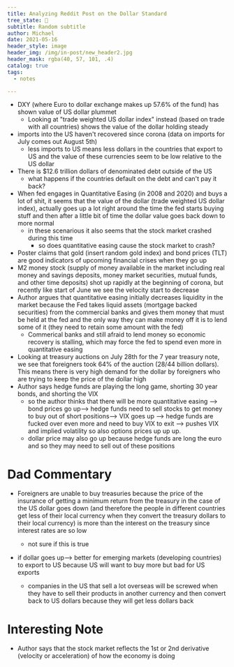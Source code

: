 ```yaml
---
title: Analyzing Reddit Post on the Dollar Standard
tree_state: 🌱
subtitle: Random subtitle
author: Michael
date: 2021-05-16
header_style: image
header_img: /img/in-post/new_header2.jpg
header_mask: rgba(40, 57, 101, .4)
catalog: true
tags:
  - notes

---
```


- DXY (where Euro to dollar exchange makes up 57.6% of the fund) has shown value of US dollar plummet
  - Looking at "trade weighted US dollar index" instead (based on trade with all countries) shows the value of the dollar holding steady
- imports into the US haven't recovered since corona (data on imports for July comes out August 5th)
  - less imports to US means less dollars in the countries that export to US and the value of these currencies  seem to be low relative to the US dollar
- There is $12.6 trillion dollars of denominated debt outside of the US
  - what happens if the countries default on the debt and can't pay it back?
- When fed engages in Quantitative Easing (in 2008 and 2020) and buys a lot of shit, it seems that the value of the dollar (trade weighted US dollar index), actually goes up a lot right around the time the fed starts buying stuff and then after a little bit of time the dollar value goes back down to more normal
  - in these scenarious it also seems that the stock market crashed during this time
    - so does quantitative easing cause the stock market to crash?
- Poster claims that gold (insert random gold index) and bond prices (TLT) are good indicators of upcoming financial crises when they go up
- M2 money stock (supply of money available in the market including real money and savings deposits, money market securities, mutual funds, and other time deposits) shot up rapidly at the beginning of corona, but recently like start of June we see the velocity start to decrease
- Author argues that quantitative easing initially decreases liquidity in the market because the Fed takes liquid assets (mortgage backed securities) from the commercial banks and gives them money that must be held at the fed and the only way they can make money off it is to lend some of it (they need to retain some amount with the fed)
  - Commerical banks and still afraid to lend money so economic recovery is stalling, which may force the fed to spend even more in quantitative easing
-  Looking at treasury auctions on July 28th for the 7 year treasury note, we see that foreigners took 64% of the auction (28/44 billion dollars). This means there is very high demand for the dollar by foreigners who are trying to keep the price of the dollar high
- Author says hedge funds are playing the long game, shorting 30 year bonds, and shorting the VIX
  - so the author thinks that there will be more quantitative easing --> bond prices go up--> hedge funds need to sell stocks to get money to buy out of short positions--> VIX goes up --> hedge funds are fucked over even more and need to buy VIX to exit --> pushes VIX and implied volatility so also options prices up up up.
  - dollar price may also go up because hedge funds are long the euro and so they may need to sell out of these positions



# Dad Commentary

- Foreigners are unable to buy treasuries because the price of the insurance of getting a minimum return from the treasury in the case of the US dollar goes down (and therefore the people in different countries get less of their local currency when they convert the treasury dollars to their local currency) is more than the interest on the treasury since interest rates are so low
  - not sure if this is true

- if dollar goes up--> better for emerging markets (developing countries) to export to US because US will want to buy more but bad for US exports
  - companies in the US that sell a lot overseas will be screwed when they have to sell their products in another currency and then convert back to US dollars because they will get less dollars back

# Interesting Note

- Author says that the stock market reflects the 1st or 2nd derivative (velocity or acceleration) of how the economy is doing